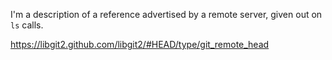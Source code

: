 I'm a description of a reference advertised by a remote server, given out on `ls` calls.

https://libgit2.github.com/libgit2/#HEAD/type/git_remote_head